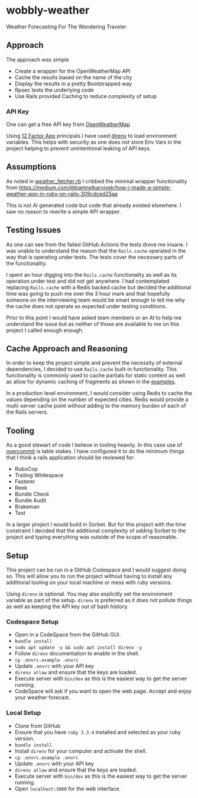 # wobbly-weather
Weather Forecasting For The Wondering Traveler

## Approach

The approach was simple
- Create a wrapper for the OpenWeatherMap API
- Cache the results based on the name of the city
- Display the results in a pretty Bootstrapped way
- Rpsec tests the underlying code
- Use Rails provided Caching to reduce complexity of setup

### API Key

One can get a free API key from [OpenWeatherMap](https://openweathermap.org/)

Using [12 Factor App](https://12factor.net/) principals I have used [direnv](https://direnv.net/) to load environment variables. This helps with security as one does not store Env Vars in the project helping to prevent unintentional leaking of API keys.

## Assumptions

As noted in [weather_fetcher.rb](./app/services/weather_fetcher.rb) I cribbed the minimal wrapper functionality from https://medium.com/@bamnelkarvivek/how-i-made-a-simple-weather-app-in-ruby-on-rails-309cdced25aa

This is not AI generated code but code that already existed elsewhere. I saw no reason to rewrite a simple API wrapper.

## Testing Issues

As one can see from the failed GitHub Actions the tests drove me insane. I was unable to understand the reason that the `Rails.cache` operated in the way that is operating under tests. The tests cover the necessary parts of the functionality.

I spent an hour digging into the `Rails.cache` functionality as well as its operation under test and did not get anywhere. I had contemplated replacing `Rails.cache` with a Redis backed cache but decided the additional time was going to push me over the 3 hour mark and that hopefully someone on the interviewing team would be smart enough to tell me why the cache does not operate as expected under testing conditions.

Prior to this point I would have asked team members or an AI to help me understand the issue but as neither of those are available to me on this project I called enough enough.


## Cache Approach and Reasoning

In order to keep the project simple and prevent the necessity of external dependencies, I decided to use `Rails.cache` built-in functionality. This functionality is commonly used to cache partials for static content as well as allow for dynamic caching of fragments as shown in the [examples](https://guides.rubyonrails.org/caching_with_rails.html).

In a production level environment, I would consider using Redis to cache the values depending on the number of expected cities. Redis would provide a multi-server cache point without adding to the memory burden of each of the Rails servers.

## Tooling

As a good stewart of code I believe in tooling heavily. In this case use of [overcommit](https://github.com/sds/overcommit) is table stakes.
I have configured it to do the minimum things that I think a rails application should be reviewed for:
- RuboCop
- Trailing Whitespace
- Fasterer
- Reek
- Bundle Check
- Bundle Audit
- Brakeman
- Test

In a larger project I would build in Sorbet. But for this project with the time constraint I decided that the additional complexity of adding Sorbet to the project and
typing everything was outside of the scope of reasonable.

## Setup

This project can be run in a GitHub Codespace and I would suggest doing so. This will allow you to run the project without having to install any additional tooling on your local machine or mess with ruby versions.

Using `direnv` is optional. You may also explicitly set the environment variable as part
of the setup. `direnv` is preferred as it does not pollute things as well as keeping the API key out of bash history.

### Codespace Setup
- Open in a CodeSpace from the GitHub GUI.
- `bundle install`
- `sudo apt update -y && sudo apt install direnv -y`
- Follow `direnv` documentation to enable in the shell.
- `cp .envrc.example .envrc`
- Update `.envrc` with your API key
- `direnv allow` and ensure that the keys are loaded.
- Execute server with `bin/dev` as this is the easiest way to get the server running.
- CodeSpace will ask if you want to open the web page. Accept and enjoy your weather forecast.

### Local Setup
- Clone from GitHub
- Ensure that you have `ruby 3.3.4` installed and selected as your ruby version.
- `bundle install`
- Install `direnv` for your computer and activate the shell.
- `cp .envrc.example .envrc`
- Update `.envrc` with your API key
- `direnv allow` and ensure that the keys are loaded.
- Execute server with `bin/dev` as this is the easiest way to get the server running.
- Open `localhost:3000` for the web interface.